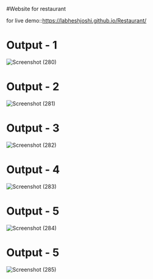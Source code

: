 #Website for restaurant

for live demo::https://labheshjoshi.github.io/Restaurant/


# Output - 1

 ![Screenshot (280)](https://github.com/user-attachments/assets/52c4d955-7d42-4a11-be4e-def2c84dec65)

# Output - 2

![Screenshot (281)](https://github.com/user-attachments/assets/92cd6698-31da-4136-b7da-2a10e2c2c0fc)

# Output - 3

![Screenshot (282)](https://github.com/user-attachments/assets/a7246873-80be-4b25-8a3e-282761332f90)

# Output - 4

![Screenshot (283)](https://github.com/user-attachments/assets/574f8e91-51ba-46d7-8f48-c8d0c152a9b2)

# Output - 5

![Screenshot (284)](https://github.com/user-attachments/assets/b6fd6e9c-5b57-493c-adf3-93c1fbb0b04a)

# Output - 5

![Screenshot (285)](https://github.com/user-attachments/assets/9374c39c-0e2d-4e3f-bcec-a867807a6571)


